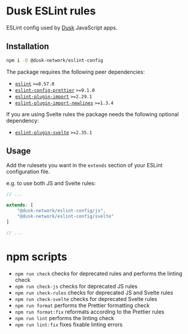 # Dusk ESLint rules

ESLint config used by [Dusk](https://dusk.network/) JavaScript apps.

## Installation

```bash
npm i -D @dusk-network/eslint-config
```

The package requires the following peer dependencies:

- [`eslint`](https://github.com/eslint/eslint) `>=8.57.0`
- [`eslint-config-prettier`](https://github.com/prettier/eslint-config-prettier) `>=9.1.0`
- [`eslint-plugin-import`](https://github.com/import-js/eslint-plugin-import) `>=2.29.1`
- [`eslint-plugin-import-newlines`](https://github.com/SeinopSys/eslint-plugin-import-newlines) `>=1.3.4`

If you are using Svelte rules the package needs the following optional dependency:

- [`eslint-plugin-svelte`](https://github.com/sveltejs/eslint-plugin-svelte) `>=2.35.1`

## Usage

Add the rulesets you want in the `extends` section of your ESLint configuration file.

e.g. to use both JS and Svelte rules:

```javascript
// ...

extends: [
    "@dusk-network/eslint-config/js",
    "@dusk-network/eslint-config/svelte"
]

// ...
```

# npm scripts

- `npm run check` checks for deprecated rules and performs the linting check
- `npm run check-js` checks for deprecated JS rules
- `npm run check-rules` checks for deprecated JS and Svelte rules
- `npm run check-svelte` checks for deprecated Svelte rules
- `npm run format` performs the Prettier formatting check
- `npm run format:fix` reformats according to the Prettier rules
- `npm run lint` performs the linting check
- `npm run lint:fix` fixes fixable linting errors
